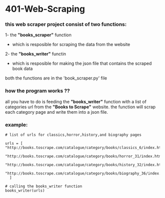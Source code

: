 # 401-Web-Scraping

### this web scraper project consist of two functions: 

1- the **"books_scraper"** function  
- which is resposible for scraping the data from the website 

2- the **"books_writer"** functin  
- which is resposible for making the json file that contains the scraped book data

both the functions are in the 'book_scraper.py' file

### how the program works ??

all you have to do is feeding the **"books_writer"** function with a list of categories url from the 
**"Books to Scrape"** website.
the function will scrap each category page and write them into a json file.

### example:

    # list of urls for classics,horror,history,and biography pages 

    urls = [
    "http://books.toscrape.com/catalogue/category/books/classics_6/index.html",
      "http://books.toscrape.com/catalogue/category/books/horror_31/index.html",
      "http://books.toscrape.com/catalogue/category/books/history_32/index.html",
      "http://books.toscrape.com/catalogue/category/books/biography_36/index.html"
      ]  

    # calling the books_writer function
    books_writer(urls)
 

